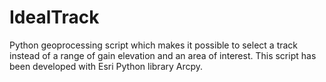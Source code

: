 # IdealTrack
Python geoprocessing script which makes it possible to select a track instead of a range of gain elevation and an area of interest.
This script has been developed with Esri Python library Arcpy.
